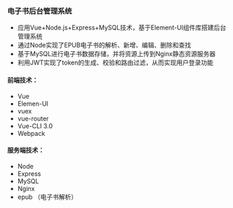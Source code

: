 ### **电子书后台管理系统**

- 应用Vue+Node.js+Express+MySQL技术，基于Element-UI组件库搭建后台管理系统
- 通过Node实现了EPUB电子书的解析、新增、编辑、删除和查找
- 基于MySQL进行电子书数据存储，并将资源上传到Nginx静态资源服务器
- 利用JWT实现了token的生成、校验和路由过滤，从而实现用户登录功能

#### 前端技术：

- Vue
- Elemen-UI
- vuex
- vue-router
- Vue-CLI 3.0
- Webpack

#### 服务端技术：

- Node
- Express
- MySQL
- Nginx
- epub （电子书解析）
